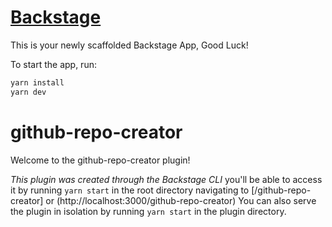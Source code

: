 # [Backstage](https://backstage.io)

This is your newly scaffolded Backstage App, Good Luck!

To start the app, run:

```sh
yarn install
yarn dev
```
# github-repo-creator

Welcome to the github-repo-creator plugin!

_This plugin was created through the Backstage CLI_
you'll be able to access it by running `yarn start` in the root directory
navigating to [/github-repo-creator] or (http://localhost:3000/github-repo-creator)
You can also serve the plugin in isolation by running `yarn start` in the plugin directory.
